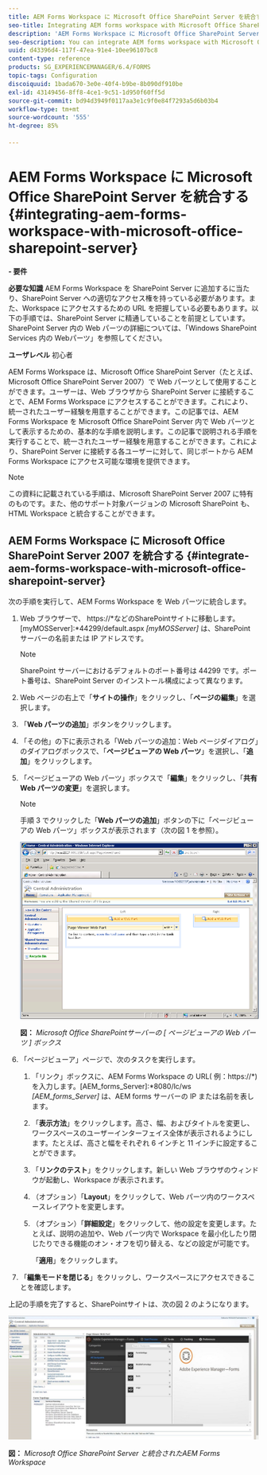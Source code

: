```yaml
---
title: AEM Forms Workspace に Microsoft Office SharePoint Server を統合する
seo-title: Integrating AEM forms workspace with Microsoft Office SharePoint Server
description: 'AEM Forms Workspace に Microsoft Office SharePoint Server を統合することができます。 '
seo-description: You can integrate AEM forms workspace with Microsoft Office SharePoint Server.
uuid: d43396d4-117f-47ea-91e4-10ee96107bc8
content-type: reference
products: SG_EXPERIENCEMANAGER/6.4/FORMS
topic-tags: Configuration
discoiquuid: 1bada670-3e0e-40f4-b9be-8b090df910be
exl-id: 43149456-8ff8-4ce1-9c51-1d950f60ff5d
source-git-commit: bd94d3949f0117aa3e1c9f0e84f7293a5d6b03b4
workflow-type: tm+mt
source-wordcount: '555'
ht-degree: 85%

---
```


# AEM Forms Workspace に Microsoft Office SharePoint Server を統合する {#integrating-aem-forms-workspace-with-microsoft-office-sharepoint-server}

**- 要件**

**必要な知識**
AEM Forms Workspace を SharePoint Server に追加するに当たり、SharePoint Server への適切なアクセス権を持っている必要があります。また、Workspace にアクセスするための URL を把握している必要もあります。以下の手順では、SharePoint Server に精通していることを前提としています。SharePoint Server 内の Web パーツの詳細については、「Windows SharePoint Services 内の Webパーツ」を参照してください。

**ユーザレベル**
初心者

AEM Forms Workspace は、Microsoft Office SharePoint Server（たとえば、Microsoft Office SharePoint Server 2007）で Web パーツとして使用することができます。ユーザーは、Web ブラウザから SharePoint Server に接続することで、AEM Forms Workspace にアクセスすることができます。これにより、統一されたユーザー経験を用意することができます。この記事では、AEM Forms Workspace を Microsoft Office SharePoint Server 内で Web パーツとして表示するための、基本的な手順を説明します。この記事で説明される手順を実行することで、統一されたユーザー経験を用意することができます。これにより、SharePoint Server に接続する各ユーザーに対して、同じポートから AEM Forms Workspace にアクセス可能な環境を提供できます。

>[!NOTE]
>
>この資料に記載されている手順は、Microsoft SharePoint Server 2007 に特有のものです。また、他のサポート対象バージョンの Microsoft SharePoint も、HTML Workspace と統合することができます。

## AEM Forms Workspace に Microsoft Office SharePoint Server 2007 を統合する {#integrate-aem-forms-workspace-with-microsoft-office-sharepoint-server}

次の手順を実行して、AEM Forms Workspace を Web パーツに統合します。

1. Web ブラウザーで、 https://*などのSharePointサイトに移動します。[myMOSServer]:*44299/default.aspx *[myMOSServer]* は、SharePoint サーバーの名前または IP アドレスです。

   >[!NOTE]
   >
   >SharePoint サーバーにおけるデフォルトのポート番号は 44299 です。ポート番号は、SharePoint Server のインストール構成によって異なります。

1. Web ページの右上で「**サイトの操作**」をクリックし、「**ページの編集**」を選択します。
1. 「**Web パーツの追加**」ボタンをクリックします。
1. 「その他」の下に表示される「Web パーツの追加：Web ページダイアログ」のダイアログボックスで、「**ページビューアの Web パーツ**」を選択し、「**追加**」をクリックします。
1. 「ページビューアの Web パーツ」ボックスで「**編集**」をクリックし、「**共有 Web パーツの変更**」を選択します。

   >[!NOTE]
   >
   >手順 3 でクリックした「**Web パーツの追加**」ボタンの下に「ページビューアの Web パーツ」ボックスが表示されます（次の図 1 を参照）。

   ![Microsoft Office SharePoint Server の「ページビューアの web パーツ」ボックス。](assets/page-viewer-web-part-box-in-microsoft-office-sharepoint-server.png)

   **図：** *Microsoft Office SharePointサーバーの [ ページビューアの Web パーツ ] ボックス*

1. 「ページビューア」ページで、次のタスクを実行します。

   1. 「リンク」ボックスに、AEM Forms Workspace の URL( 例：https://*) を入力します。[AEM_forms_Server]:*8080/lc/ws *[AEM_forms_Server]* は、AEM forms サーバーの IP または名前を表します。
   1. 「**表示方法**」をクリックします。高さ、幅、およびタイトルを変更し、ワークスペースのユーザーインターフェイス全体が表示されるようにします。たとえば、高さと幅をそれぞれ 6 インチと 11 インチに設定することができます。
   1. 「**リンクのテスト**」をクリックします。新しい Web ブラウザのウィンドウが起動し、Workspace が表示されます。
   1. （オプション）「**Layout**」をクリックして、Web パーツ内のワークスペースレイアウトを変更します。
   1. （オプション）「**詳細設定**」をクリックして、他の設定を変更します。たとえば、説明の追加や、Web パーツ内で Workspace を最小化したり閉じたりできる機能のオン・オフを切り替える、などの設定が可能です。

      「**適用**」をクリックします。

1. 「**編集モードを閉じる**」をクリックし、ワークスペースにアクセスできることを確認します。

上記の手順を完了すると、SharePointサイトは、次の図 2 のようになります。

![Microsoft Office SharePoint Server を統合した AEM Forms Workspace](assets/aem-forms-workspace.jpg)

**図：** *Microsoft Office SharePoint Server と統合されたAEM Forms Workspace*
